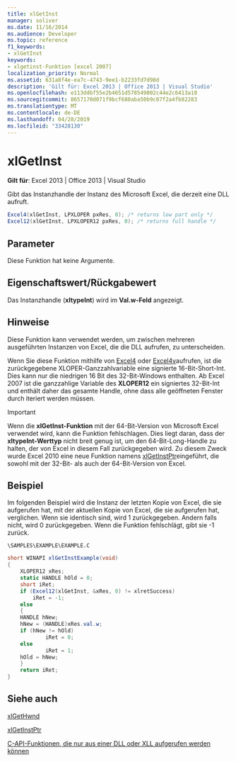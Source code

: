 ```yaml
---
title: xlGetInst
manager: soliver
ms.date: 11/16/2014
ms.audience: Developer
ms.topic: reference
f1_keywords:
- xlGetInst
keywords:
- xlgetinst-Funktion [excel 2007]
localization_priority: Normal
ms.assetid: 631a8f4e-ea7c-4743-9ee1-b2233fd7d98d
description: 'Gilt für: Excel 2013 | Office 2013 | Visual Studio'
ms.openlocfilehash: e113ddbf55e2b4651d578549802c44e2c6413a18
ms.sourcegitcommit: 8657170d071f9bcf680aba50b9c07f2a4fb82283
ms.translationtype: MT
ms.contentlocale: de-DE
ms.lasthandoff: 04/28/2019
ms.locfileid: "33428130"
---
```

# <a name="xlgetinst"></a>xlGetInst

 **Gilt für**: Excel 2013 | Office 2013 | Visual Studio 
  
Gibt das Instanzhandle der Instanz des Microsoft Excel, die derzeit eine DLL aufruft.
  
```cs
Excel4(xlGetInst, LPXLOPER pxRes, 0); /* returns low part only */
Excel12(xlGetInst, LPXLOPER12 pxRes, 0); /* returns full handle */
```

## <a name="parameters"></a>Parameter

Diese Funktion hat keine Argumente.
  
## <a name="property-valuereturn-value"></a>Eigenschaftswert/Rückgabewert

Das Instanzhandle (**xltypeInt**) wird im **Val.w-Feld** angezeigt. 
  
## <a name="remarks"></a>Hinweise

Diese Funktion kann verwendet werden, um zwischen mehreren ausgeführten Instanzen von Excel, die die DLL aufrufen, zu unterscheiden.
  
Wenn Sie diese Funktion mithilfe von [Excel4](excel4-excel12.md) oder [Excel4v](excel4v-excel12v.md)aufrufen, ist die zurückgegebene XLOPER-Ganzzahlvariable eine signierte 16-Bit-Short-Int. Dies kann nur die niedrigen 16 Bit des 32-Bit-Windows enthalten. Ab Excel 2007 ist die ganzzahlige Variable des **XLOPER12** ein signiertes 32-Bit-Int und enthält daher das gesamte Handle, ohne dass alle geöffneten Fenster durch iteriert werden müssen. 
  
> [!IMPORTANT]
> Wenn die **xlGetInst-Funktion** mit der 64-Bit-Version von Microsoft Excel verwendet wird, kann die Funktion fehlschlagen. Dies liegt daran, dass der **xltypeInt-Werttyp** nicht breit genug ist, um den 64-Bit-Long-Handle zu halten, der von Excel in diesem Fall zurückgegeben wird. Zu diesem Zweck wurde Excel 2010 eine neue Funktion namens [xlGetInstPtr](xlgetinstptr.md)eingeführt, die sowohl mit der 32-Bit- als auch der 64-Bit-Version von Excel. 
  
## <a name="example"></a>Beispiel

Im folgenden Beispiel wird die Instanz der letzten Kopie von Excel, die sie aufgerufen hat, mit der aktuellen Kopie von Excel, die sie aufgerufen hat, verglichen. Wenn sie identisch sind, wird 1 zurückgegeben. Andern falls nicht, wird 0 zurückgegeben. Wenn die Funktion fehlschlägt, gibt sie -1 zurück.
  
 `\SAMPLES\EXAMPLE\EXAMPLE.C`
  
```cs
short WINAPI xlGetInstExample(void)
{
    XLOPER12 xRes;
    static HANDLE hOld = 0;
    short iRet;
    if (Excel12(xlGetInst, &xRes, 0) != xlretSuccess)
        iRet = -1;
    else
    {
    HANDLE hNew;
    hNew = (HANDLE)xRes.val.w;
    if (hNew != hOld)
            iRet = 0;
    else
            iRet = 1;
    hOld = hNew;
    }
    return iRet;
}
```

## <a name="see-also"></a>Siehe auch



[xlGetHwnd](xlgethwnd.md)
  
[xlGetInstPtr](xlgetinstptr.md)


[C-API-Funktionen, die nur aus einer DLL oder XLL aufgerufen werden können](c-api-functions-that-can-be-called-only-from-a-dll-or-xll.md)

